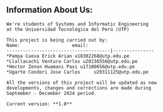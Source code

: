 Information About Us:
------------------------------------------------------
	We're students of Systems and Informatic Engineering
	at the Universidad Tecnológica del Perú (UTP)

	This project is being carried out by:
	Name:					email:
	--------------------------------------|---------------
	*Pampa Cueva Erick Arian u18302268@utp.edu.pe 
	*Llallacachi Ventura Carlos u20236556@utp.edu.pe
	*Hector Zenon Huamani Paxi u17100656@utp.edu.pe 
	*Ugarte Condori Jose Carlos		u20311125@utp.edu.pe

	All the versions of this project will be updated as new
	developments, changes and corrections are made during 
	September - December 2024 period.

	Current version: **1.0**	
